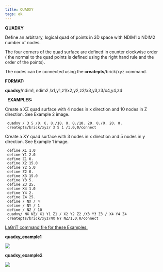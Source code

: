 ```yaml
---
title: QUADXY
tags: ok
--- 
```


**QUADXY**

  Define an arbitrary, logical quad of points in 3D space with NDIM1 x
  NDIM2 number of nodes.

  The four corners of the quad surface are defined in counter
  clockwise order ( the normal to the quad points is defined using the
  right hand rule and the order of the points).

  The nodes can be connected using the **createpts**/brick/xyz command.

**FORMAT:**

**quadxy**/ndim1, ndim2 /x1,y1,z1/x2,y2,z2/x3,y3,z3/x4,y4,z4

  
 **EXAMPLES:**
 
 Create a XZ quad surface with 4 nodes in x direction and 10 nodes in
 Z direction. See Example 2 image.

	 quadxy / 3 5 /0. 0. 0./10. 0. 0./10. 20. 0./0. 20. 0.
	 createpts/brick/xyz/ 3 5 1 /1,0,0/connect

 Create a XY quad surface with 3 nodes in x direction and 5 nodes in
 y direction. See Example 1 image.

     define X1 1.0
     define Y1 2.0
     define Z1 0.
     define X2 15.0
     define Y2 5.0
     define Z2 0.
     define X3 15.0
     define Y3 5.
     define Z3 25.
     define X4 1.0
     define Y4 2.
     define Z4 25.
     define / NX / 4
     define / NY / 1
     define / NZ / 10
     quadxy/ NX NZ/ X1 Y1 Z1 / X2 Y2 Z2 /X3 Y3 Z3 / X4 Y4 Z4
     createpts/brick/xyz/NX NY NZ/1,0,0/connect
 [LaGriT command file for these Examples.](quadxy_ex.txt)

**quadxy_example1**

<img src="https://lanl.github.io/LaGriT/assets/images/quadxyz1.gif">

**quadxy_example2**

<img src="https://lanl.github.io/LaGriT/assets/images/quadxyz2.gif">

